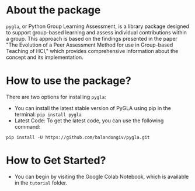 ﻿# About the package

`pygla`, or Python Group Learning Assessment, is a library package designed to support group-based learning and assess individual contributions within a group. This approach is based on the findings presented in the paper "The Evolution of a Peer Assessment Method for use in Group-based Teaching of HCI," which provides comprehensive information about the concept and its implementation.
# How to use the package?

 
There are two options for installing `pygla`:
- You can install the latest stable version of PyGLA using pip in the terminal:
  `pip install pygla`
- Latest Code:
  To get the latest code, you can use the following command:

`pip install -U https://github.com/balandongiv/pygla.git`

# How to Get Started?
- You can begin by visiting the Google Colab Notebook, which is available in the `tutorial` folder.